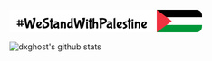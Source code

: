 [![StandWithPalestineBadgeLight](https://raw.githubusercontent.com/saedyousef/StandWithPalestine/main/badges/flat/WeStandWithPalestine_light.svg)](https://techforpalestine.org/learn-more)

![dxghost's github stats](https://github-readme-stats.vercel.app/api?username=dxghost&show_icons=true&count_private=true&include_all_commits=true)

